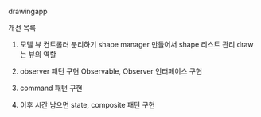drawingapp


개선 목록
1. 모델 뷰 컨트롤러 분리하기
 shape manager 만들어서 shape 리스트 관리
 draw는 뷰의 역할

2. observer 패턴 구현
 Observable, Observer 인터페이스 구현

3. command 패턴 구현

4. 이후 시간 남으면 state, composite 패턴 구현

